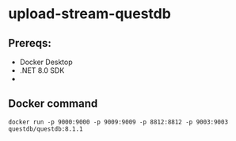 # upload-stream-questdb
## Prereqs:
- Docker Desktop
- .NET 8.0 SDK
- 
## Docker command
```
docker run -p 9000:9000 -p 9009:9009 -p 8812:8812 -p 9003:9003 questdb/questdb:8.1.1
```
